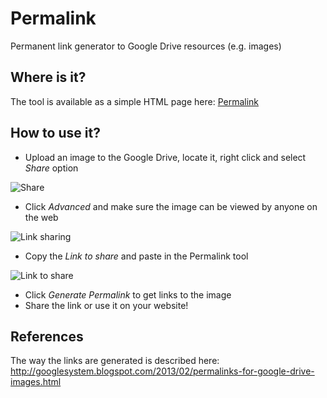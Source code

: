# Permalink

Permanent link generator to Google Drive resources (e.g. images)

## Where is it?

The tool is available as a simple HTML page here: <a href="http://kolorobot.github.io/permalink/" target="_blank">Permalink</a>

## How to use it?

- Upload an image to the Google Drive, locate it, right click and select *Share* option

![Share](http://www.googledrive.com/host/0B0b09VuqaAG8REFHclM3c1YwV3c)

- Click *Advanced* and make sure the image can be viewed by anyone on the web

![Link sharing](http://www.googledrive.com/host/0B0b09VuqaAG8bjBQczhtcnRxWU0)

- Copy the *Link to share* and paste in the Permalink tool

![Link to share](http://www.googledrive.com/host/0B0b09VuqaAG8TjhVV2RzVVczTEU)

- Click *Generate Permalink* to get links to the image
- Share the link or use it on your website!

## References
The way the links are generated is described here: http://googlesystem.blogspot.com/2013/02/permalinks-for-google-drive-images.html
